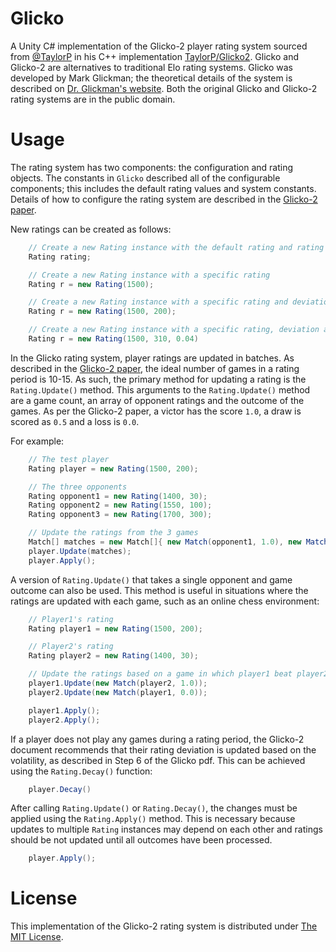 # Glicko
A Unity C# implementation of the Glicko-2 player rating system sourced from [@TaylorP](https://github.com/TaylorP) in his C++ implementation [TaylorP/Glicko2](https://github.com/TaylorP/Glicko2). Glicko and Glicko-2 are alternatives to traditional Elo rating systems. Glicko was developed by Mark Glickman; the theoretical details of the system is described on [Dr. Glickman's website](http://www.glicko.net/glicko.html). Both the original Glicko and Glicko-2 rating systems are in the public domain.

# Usage
The rating system has two components: the configuration and rating objects. The constants in `Glicko` described all of the configurable components; this includes the default rating values and system constants. Details of how to configure the rating system are described in the [Glicko-2 paper](http://www.glicko.net/glicko/glicko2.pdf).

New ratings can be created as follows:

```csharp
    // Create a new Rating instance with the default rating and rating deviation
    Rating rating;

    // Create a new Rating instance with a specific rating
    Rating r = new Rating(1500);

    // Create a new Rating instance with a specific rating and deviation
    Rating r = new Rating(1500, 200);

    // Create a new Rating instance with a specific rating, deviation and volatility
    Rating r = new Rating(1500, 310, 0.04)
```

In the Glicko rating system, player ratings are updated in batches. As described in the [Glicko-2 paper](http://www.glicko.net/glicko/glicko2.pdf), the ideal number of games in a rating period is 10-15. As such, the primary method for updating a rating is the `Rating.Update()` method. This arguments to the `Rating.Update()` method are a game count, an array of opponent ratings and the outcome of the games. As per the Glicko-2 paper, a victor has the score `1.0`, a draw is scored as `0.5` and a loss is `0.0`.

For example:

```csharp
    // The test player
    Rating player = new Rating(1500, 200);

    // The three opponents
    Rating opponent1 = new Rating(1400, 30);
    Rating opponent2 = new Rating(1550, 100);
    Rating opponent3 = new Rating(1700, 300);

    // Update the ratings from the 3 games
    Match[] matches = new Match[]{ new Match(opponent1, 1.0), new Match(opponent2, 0), new Match(opponent3, 0)};
    player.Update(matches);
    player.Apply();
```

A version of `Rating.Update()` that takes a single opponent and game outcome can also be used. This method is useful in situations where the ratings are updated with each game, such as an online chess environment:

```csharp
    // Player1's rating
    Rating player1 = new Rating(1500, 200);

    // Player2's rating
    Rating player2 = new Rating(1400, 30);

    // Update the ratings based on a game in which player1 beat player2
    player1.Update(new Match(player2, 1.0));
    player2.Update(new Match(player1, 0.0));

    player1.Apply();
    player2.Apply();
```

If a player does not play any games during a rating period, the Glicko-2 document recommends that their rating deviation is updated based on the volatility, as described in Step 6 of the Glicko pdf. This can be achieved using the `Rating.Decay()` function:

```csharp
    player.Decay()
```

After calling `Rating.Update()` or `Rating.Decay()`, the changes must be applied using the `Rating.Apply()` method. This is necessary because updates to multiple `Rating` instances may depend on each other and ratings should be not updated until all outcomes have been processed.

```csharp
    player.Apply();
```

# License
This implementation of the Glicko-2 rating system is distributed under [The MIT License](https://opensource.org/licenses/MIT).
